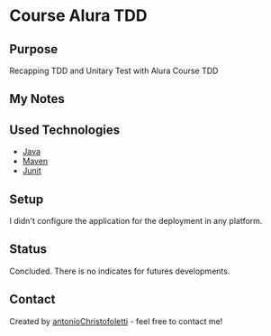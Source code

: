# Course Alura TDD

## Purpose

Recapping TDD and Unitary Test with Alura Course TDD

## My Notes

## Used Technologies

- [Java](https://www.java.com/)
- [Maven](https://maven.apache.org/)
- [Junit](https://junit.org/junit5/)

## Setup

I didn't configure the application for the deployment in any platform.

## Status

Concluded. There is no indicates for futures developments.

## Contact

Created by [antonioChristofoletti](https://github.com/antonioChristofoletti) - feel free to contact me!
